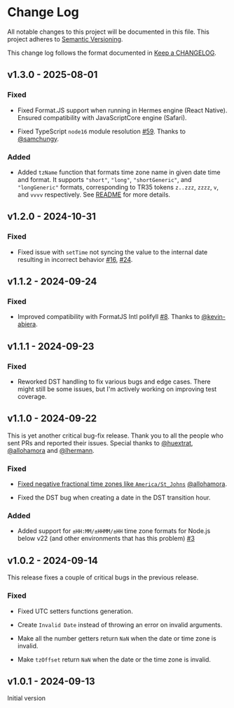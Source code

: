 # Change Log

All notable changes to this project will be documented in this file.
This project adheres to [Semantic Versioning].

This change log follows the format documented in [Keep a CHANGELOG].

[semantic versioning]: http://semver.org/
[keep a changelog]: http://keepachangelog.com/

## v1.3.0 - 2025-08-01

### Fixed

- Fixed Format.JS support when running in Hermes engine (React Native). Ensured compatibility with JavaScriptCore engine (Safari).

- Fixed TypeScript `node16` module resolution [#59](https://github.com/date-fns/tz/pull/59). Thanks to [@samchungy](https://github.com/samchungy).

### Added

- Added `tzName` function that formats time zone name in given date time and format. It supports `"short"`, `"long"`, `"shortGeneric"`, and `"longGeneric"` formats, corresponding to TR35 tokens `z..zzz`, `zzzz`, `v`, and `vvvv` respectively. See [README](./README.md) for more details.

## v1.2.0 - 2024-10-31

### Fixed

- Fixed issue with `setTime` not syncing the value to the internal date resulting in incorrect behavior [#16](https://github.com/date-fns/tz/issues/16), [#24](https://github.com/date-fns/tz/issues/24).

## v1.1.2 - 2024-09-24

### Fixed

- Improved compatibility with FormatJS Intl polifyll [#8](https://github.com/date-fns/tz/issues/8). Thanks to [@kevin-abiera](https://github.com/kevin-abiera).

## v1.1.1 - 2024-09-23

### Fixed

- Reworked DST handling to fix various bugs and edge cases. There might still be some issues, but I'm actively working on improving test coverage.

## v1.1.0 - 2024-09-22

This is yet another critical bug-fix release. Thank you to all the people who sent PRs and reported their issues. Special thanks to [@huextrat](https://github.com/huextrat), [@allohamora](https://github.com/allohamora) and [@lhermann](https://github.com/lhermann).

### Fixed

- [Fixed negative fractional time zones like `America/St_Johns`](https://github.com/date-fns/tz/pull/7) [@allohamora](https://github.com/allohamora).

- Fixed the DST bug when creating a date in the DST transition hour.

### Added

- Added support for `±HH:MM/±HHMM/±HH` time zone formats for Node.js below v22 (and other environments that has this problem) [#3](https://github.com/date-fns/tz/issues/3)

## v1.0.2 - 2024-09-14

This release fixes a couple of critical bugs in the previous release.

### Fixed

- Fixed UTC setters functions generation.

- Create `Invalid Date` instead of throwing an error on invalid arguments.

- Make all the number getters return `NaN` when the date or time zone is invalid.

- Make `tzOffset` return `NaN` when the date or the time zone is invalid.

## v1.0.1 - 2024-09-13

Initial version

```

```
